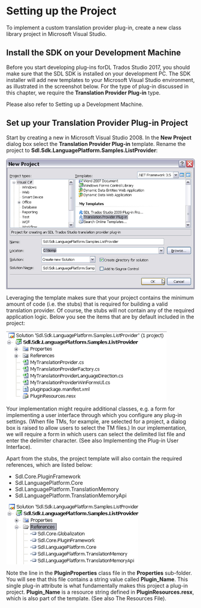 Setting up the Project
=====
To implement a custom translation provider plug-in, create a new class library project in Microsoft Visual Studio.

Install the SDK on your Development Machine
----
Before you start developing plug-ins forDL Trados Studio 2017, you should make sure that the SDL SDK is installed on your development PC. The SDK installer will add new templates to your Microsoft Visual Studio environment, as illustrated in the screenshot below. For the type of plug-in discussed in this chapter, we require the **Translation Provider Plug-in** type.

Please also refer to Setting up a Development Machine.

Set up your Translation Provider Plug-in Project
----
Start by creating a new in Microsoft Visual Studio 2008. In the **New Project** dialog box select the **Translation Provider Plug-in** template. Rename the project to **Sdl.Sdk.LanguagePlatform.Samples.ListProvider**:

<img style="display:block; " src="images/TranslationProviderProject.jpg"/>

Leveraging the template makes sure that your project contains the minimum amount of code (i.e. the stubs) that is required for building a valid translation provider. Of course, the stubs will not contain any of the required application logic. Below you see the items that are by default included in the project:

<img style="display:block; " src="images/MyTranslationProviderStubs.jpg"/>

Your implementation might require additional classes, e.g. a form for implementing a user interface through which you configure any plug-in settings. (When file TMs, for example, are selected for a project, a dialog box is raised to allow users to select the TM files.) In our implementation, we will require a form in which users can select the delimited list file and enter the delimiter character. (See also Implementing the Plug-in User Interface).

Apart from the stubs, the project template will also contain the required references, which are listed below:

* Sdl.Core.PluginFramework
* Sdl.LanguagePlatform.Core
* Sdl.LanguagePlatform.TranslationMemory
* Sdl.LanguagePlatform.TranslationMemoryApi

<img style="display:block; " src="images/References_Plugin.jpg"/>

Note the line in the **PluginProperties** class file in the **Properties** sub-folder. You will see that this file contains a string value called **Plugin_Name**. This single plug-in attribute is what fundamentally makes this project a plug-in project. **Plugin_Name** is a resource string defined in **PluginResources.resx**, which is also part of the template. (See also The Resources File).